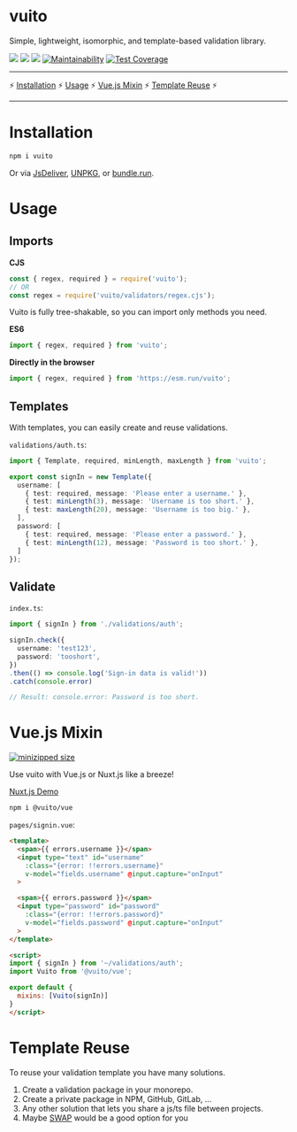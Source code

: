 # vuito
Simple, lightweight, isomorphic, and template-based validation library.

[![](https://badgen.net/bundlephobia/tree-shaking/vuito)](https://bundlephobia.com/result?p=vuito) ![](https://badgen.net/bundlephobia/dependency-count/vuito) [![](https://badgen.net/bundlephobia/minzip/vuito)](https://bundlephobia.com/result?p=vuito) [![Maintainability](https://api.codeclimate.com/v1/badges/42b1117477140c6613bb/maintainability)](https://codeclimate.com/github/mathix420/vuito/maintainability) [![Test Coverage](https://api.codeclimate.com/v1/badges/42b1117477140c6613bb/test_coverage)](https://codeclimate.com/github/mathix420/vuito/test_coverage)

---

⚡ [Installation](#installation) ⚡ [Usage](#usage) ⚡ [Vue.js Mixin](#vuejs-mixin) ⚡ [Template Reuse](#template-reuse) ⚡

---

# Installation

```bash
npm i vuito
```
Or via [JsDeliver](https://www.jsdelivr.com/package/npm/vuito?version=latest), [UNPKG](https://unpkg.com/browse/vuito@latest/vuito.min.js), or [bundle.run](https://bundle.run/vuito@latest).

# Usage

## Imports

**CJS**
```javascript
const { regex, required } = require('vuito');
// OR
const regex = require('vuito/validators/regex.cjs');
```

Vuito is fully tree-shakable, so you can import only methods you need.

**ES6**
```javascript
import { regex, required } from 'vuito';
```

**Directly in the browser**
```javascript
import { regex, required } from 'https://esm.run/vuito';
```

## Templates
With templates, you can easily create and reuse validations.

`validations/auth.ts`:
```typescript
import { Template, required, minLength, maxLength } from 'vuito';

export const signIn = new Template({
  username: [
    { test: required, message: 'Please enter a username.' },
    { test: minLength(3), message: 'Username is too short.' },
    { test: maxLength(20), message: 'Username is too big.' },
  ],
  password: [
    { test: required, message: 'Please enter a password.' },
    { test: minLength(12), message: 'Password is too short.' },
  ]
});
```

## Validate

`index.ts`:
```typescript
import { signIn } from './validations/auth';

signIn.check({
  username: 'test123',
  password: 'tooshort',
})
.then(() => console.log('Sign-in data is valid!'))
.catch(console.error)

// Result: console.error: Password is too short.
```

# Vue.js Mixin

[![minizipped size](https://badgen.net/bundlephobia/minzip/@vuito/vue)](https://bundlephobia.com/result?p=@vuito/vue)

Use vuito with Vue.js or Nuxt.js like a breeze!

[Nuxt.js Demo](https://vuito.vercel.app/demo)

```bash
npm i @vuito/vue
```
`pages/signin.vue`:
```html
<template>
  <span>{{ errors.username }}</span>
  <input type="text" id="username"
    :class="{error: !!errors.username}"
    v-model="fields.username" @input.capture="onInput"
  >

  <span>{{ errors.password }}</span>
  <input type="password" id="password"
    :class="{error: !!errors.password}"
    v-model="fields.password" @input.capture="onInput"
  >
</template>

<script>
import { signIn } from '~/validations/auth';
import Vuito from '@vuito/vue';

export default {
  mixins: [Vuito(signIn)]
}
</script>
```

# Template Reuse

To reuse your validation template you have many solutions.

1. Create a validation package in your monorepo.
2. Create a private package in NPM, GitHub, GitLab, ...
3. Any other solution that lets you share a js/ts file between projects.
4. Maybe [SWAP](https://github.com/mathix420/swap) would be a good option for you
